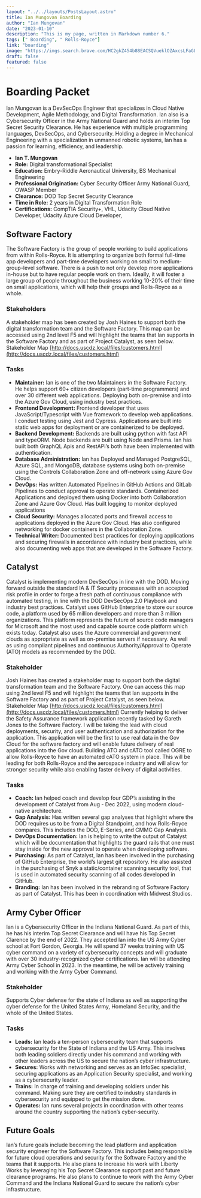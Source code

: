 ```yaml
---
layout: "../../layouts/PostsLayout.astro"
title: Ian Mungovan Boarding
author: "Ian Mungovan"
date: "2023-01-10"
description: "This is my page, written in Markdown number 6."
tags: [" Boarding", " Rolls-Royce"]
link: "boarding"
image: "https://imgs.search.brave.com/HC2gkZ454b88EACSQVueklOZAxcsLFaGL2NO5JZ-58g/rs:fit:1200:1080:1/g:ce/aHR0cHM6Ly93d3cu/YWlub25saW5lLmNv/bS9zaXRlcy9kZWZh/dWx0L2ZpbGVzL3N0/eWxlcy9haW4zMF9m/dWxsd2lkdGhfbGFy/Z2VfMngvcHVibGlj/L3VwbG9hZHMvMjAx/OS8wNi81OTQtZW5n/aW5lZXJzLWF0LXJv/bGxzLXJveWNlLmpw/Zz9pdG9rPUVpUHZk/RXhjJnRpbWVzdGFt/cD0xNTYwODc2Mjcx"
draft: false
featured: false
---
```


# Boarding Packet

Ian Mungovan is a DevSecOps Engineer that specializes in Cloud Native Development, Agile Methodology, and Digital Transformation. Ian also is a Cybersecurity Officer in the Army National Guard and holds an interim Top Secret Security Clearance. He has experience with multiple programming languages, DevSecOps, and Cybersecurity. Holding a degree in Mechanical Engineering with a specialization in unmanned robotic systems, Ian has a passion for learning, efficiency, and leadership.

- **Ian T. Mungovan**
- **Role:** Digital transformational Specialist
- **Education:** Embry-Riddle Aeronautical University, BS Mechanical Engineering
- **Professional Origination:** Cyber Security Officer Army National Guard, OWASP Member
- **Clearance:** DOD Top Secret Security Clearance
- **Time in Role:** 2 years in Digital Transformation Role
- **Certifications:** CompTIA Security+, VHL, Udacity Cloud Native Developer, Udacity Azure Cloud Developer,

## Software Factory

The Software Factory is the group of people working to build applications from within Rolls-Royce. It is attempting to organize both formal full-time app developers and part-time developers working on small to medium-group-level software. There is a push to not only develop more applications in-house but to have regular people work on them. Ideally, it will foster a large group of people throughout the business working 10-20% of their time on small applications, which will help their groups and Rolls-Royce as a whole.

### Stakeholders

A stakeholder map has been created by Josh Haines to support both the digital transformation team and the Software Factory. This map can be accessed using 2nd level F5 and will highlight the teams that Ian supports in the Software Factory and as part of Project Catalyst, as seen below. Stakeholder Map [http://docs.uscdz.local/files/customers.html](http://docs.uscdz.local/files/customers.html)

### Tasks

- **Maintainer:** Ian is one of the two Maintainers in the Software Factory. He helps support 60+ citizen developers (part-time programmers) and over 30 different web applications. Deploying both on-premise and into the Azure Gov Cloud, using industry best practices.
- **Frontend Development:** Frontend developer that uses JavaScript/Typescript with Vue framework to develop web applications. I conduct testing using Jest and Cypress. Applications are built into static web apps for deployment or are containerized to be deployed.
- **Backend Development:** Backends are built using python with fast API and typeORM. Node backends are built using Node and Prisma. Ian has built both GraphQL Apis and RestAPI’s both have been implemented with authentication.
- **Database Administration:** Ian has Deployed and Managed PostgreSQL, Azure SQL, and MongoDB, database systems using both on-premise using the Controls Collaboration Zone and off-network using Azure Gov Cloud.
- **DevOps:** Has written Automated Pipelines in GitHub Actions and GitLab Pipelines to conduct approval to operate standards. Containerized Applications and deployed them using Docker into both Collaboration Zone and Azure Gov Cloud. Has built logging to monitor deployed applications
- **Cloud Security:** Manages allocated ports and firewall access to applications deployed in the Azure Gov Cloud. Has also configured networking for docker containers in the Collaboration Zone.
- **Technical Writer:** Documented best practices for deploying applications and securing firewalls in accordance with industry best practices, while also documenting web apps that are developed in the Software Factory.

## Catalyst

Catalyst is implementing modern DevSecOps in line with the DOD. Moving forward outside the standard IA & IT Security processes with an accepted risk profile in order to forge a fresh path of continuous compliance with automated testing, in line with the DOD DevSecOps 2.0 Playbook and industry best practices. Catalyst uses GitHub Enterprise to store our source code, a platform used by 65 million developers and more than 3 million organizations. This platform represents the future of source code managers for Microsoft and the most used and capable source code platform which exists today. Catalyst also uses the Azure commercial and government clouds as appropriate as well as on-premise servers if necessary. As well as using compliant pipelines and continuous Authority/Approval to Operate (ATO) models as recommended by the DOD.

### Stakeholder

Josh Haines has created a stakeholder map to support both the digital transformation team and the Software Factory. One can access this map using 2nd level F5 and will highlight the teams that Ian supports in the Software Factory and as part of Project Catalyst, as seen below. Stakeholder Map [http://docs.uscdz.local/files/customers.html](http://docs.uscdz.local/files/customers.html)
Currently helping to deliver the Safety Assurance framework application recently tasked by Gareth Jones to the Software Factory. I will be taking the lead with cloud deployments, security, and user authentication and authorization for the application. This application will be the first to use real data in the Gov Cloud for the software factory and will enable future delivery of real applications into the Gov cloud.
Building ATO and cATO tool called OGRE to allow Rolls-Royce to have an automated cATO system in place. This will be leading for both Rolls-Royce and the aerospace industry and will allow for stronger security while also enabling faster delivery of digital activities.

### Tasks

- **Coach:** Ian helped coach and develop four GDP’s assisting in the development of Catalyst from Aug - Dec 2022, using modern cloud-native architecture.
- **Gap Analysis:** Has written several gap analyses that highlight where the DOD requires us to be from a Digital Standpoint, and how Rolls-Royce compares. This includes the DOD, E-Series, and CMMC Gap Analysis.
- **DevOps Documentation:** Ian is helping to write the output of Catalyst which will be documentation that highlights the guard rails that one must stay inside for the new approval to operate when developing software.
- **Purchasing:** As part of Catalyst, Ian has been involved in the purchasing of GitHub Enterprise, the world’s largest git repository. He also assisted in the purchasing of Snyk a static/container scanning security tool, that is used in automated security scanning of all codes developed in GitHub.
- **Branding:** Ian has been involved in the rebranding of Software Factory as part of Catalyst. This has been in coordination with Midwest Studios.

## Army Cyber Officer

Ian is a Cybersecurity Officer in the Indiana National Guard. As part of this, he has his interim Top Secret Clearance and will have his Top Secret Clarence by the end of 2022. They accepted Ian into the US Army Cyber school at Fort Gordon, Georgia. He will spend 37 weeks training with US cyber command on a variety of cybersecurity concepts and will graduate with over 30 industry-recognized cyber certifications. Ian will be attending Army Cyber School in 2023. In the meantime, he will be actively training and working with the Army Cyber Command.

### Stakeholder

Supports Cyber defense for the state of Indiana as well as supporting the cyber defense for the United States Army, Homeland Security, and the whole of the United States.

### Tasks

- **Leads:** Ian leads a ten-person cybersecurity team that supports cybersecurity for the State of Indiana and the US Army. This involves both leading soldiers directly under his command and working with other leaders across the US to secure the nation’s cyber infrastructure.
- **Secures:** Works with networking and serves as an InfoSec specialist, securing applications as an Application Security specialist, and working as a cybersecurity leader.
- **Trains:** In charge of training and developing soldiers under his command. Making sure they are certified to industry standards in cybersecurity and equipped to get the mission done.
- **Operates:** Ian runs several projects in coordination with other teams around the country supporting the nation’s cyber-security.

## Future Goals

Ian’s future goals include becoming the lead platform and application security engineer for the Software Factory. This includes being responsible for future cloud operations and security for the Software Factory and the teams that it supports. He also plans to increase his work with Liberty Works by leveraging his Top Secret Clearance support past and future clearance programs. He also plans to continue to work with the Army Cyber Command and the Indiana National Guard to secure the nation’s cyber infrastructure.
